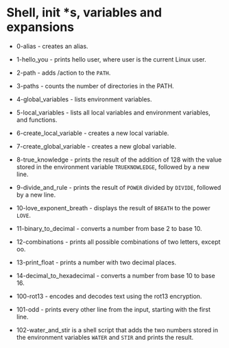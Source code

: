 # Shell, init *s, variables and expansions #

* 0-alias - creates an alias.

* 1-hello_you - prints hello user, where user is the current Linux user.

* 2-path - adds /action to the ```PATH```.

* 3-paths - counts the number of directories in the PATH.

* 4-global_variables - lists environment variables.

* 5-local_variables - lists all local variables and environment variables, and functions.

* 6-create_local_variable - creates a new local variable.

* 7-create_global_variable - creates a new global variable.

* 8-true_knowledge - prints the result of the addition of 128 with the value stored in the environment variable ```TRUEKNOWLEDGE```, followed by a new line.

* 9-divide_and_rule - prints the result of ```POWER``` divided by ```DIVIDE```, followed by a new line.

* 10-love_exponent_breath - displays the result of ```BREATH``` to the power ```LOVE```.

* 11-binary_to_decimal - converts a number from base 2 to base 10.

* 12-combinations - prints all possible combinations of two letters, except oo.

* 13-print_float - prints a number with two decimal places.

* 14-decimal_to_hexadecimal - converts a number from base 10 to base 16.

* 100-rot13 - encodes and decodes text using the rot13 encryption.

* 101-odd - prints every other line from the input, starting with the first line.

* 102-water_and_stir is a shell script that adds the two numbers stored in the environment variables ```WATER``` and ```STIR``` and prints the result.
